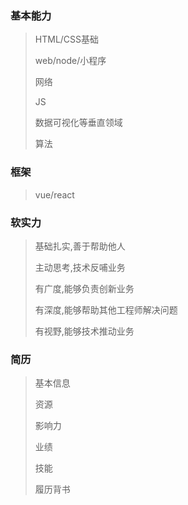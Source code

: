 ### 基本能力

> HTML/CSS基础
>
> web/node/小程序
>
> 网络
>
> JS
>
> 数据可视化等垂直领域
>
> 算法

### 框架

> vue/react

### 软实力

> 基础扎实,善于帮助他人
>
> 主动思考,技术反哺业务
>
> 有广度,能够负责创新业务
>
> 有深度,能够帮助其他工程师解决问题
>
> 有视野,能够技术推动业务

### 简历

> 基本信息
>
> 资源 
>
> 影响力
>
> 业绩
>
> 技能
>
> 履历背书